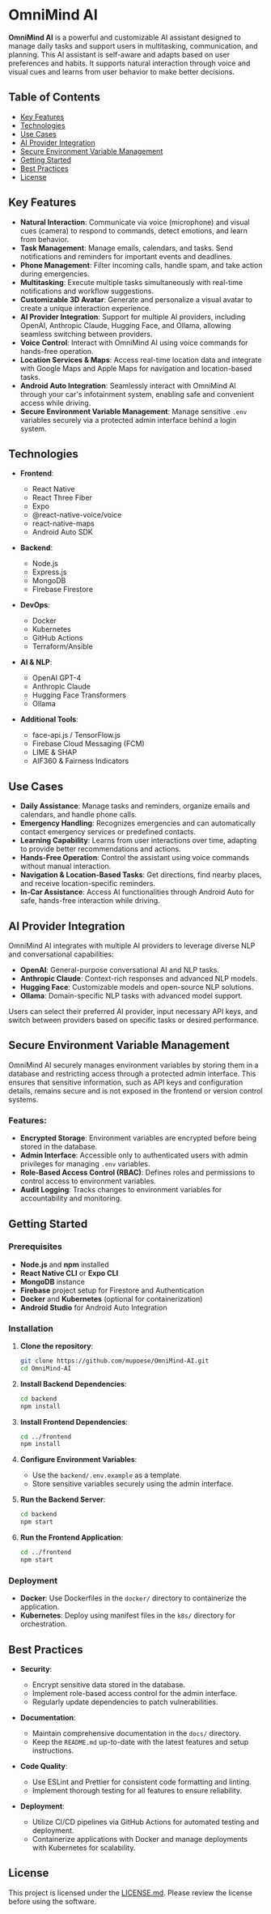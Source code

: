 # OmniMind AI

**OmniMind AI** is a powerful and customizable AI assistant designed to manage daily tasks and support users in multitasking, communication, and planning. This AI assistant is self-aware and adapts based on user preferences and habits. It supports natural interaction through voice and visual cues and learns from user behavior to make better decisions.

## Table of Contents
- [Key Features](#key-features)
- [Technologies](#technologies)
- [Use Cases](#use-cases)
- [AI Provider Integration](#ai-provider-integration)
- [Secure Environment Variable Management](#secure-environment-variable-management)
- [Getting Started](#getting-started)
- [Best Practices](#best-practices)
- [License](#license)

## Key Features
- **Natural Interaction**: Communicate via voice (microphone) and visual cues (camera) to respond to commands, detect emotions, and learn from behavior.
- **Task Management**: Manage emails, calendars, and tasks. Send notifications and reminders for important events and deadlines.
- **Phone Management**: Filter incoming calls, handle spam, and take action during emergencies.
- **Multitasking**: Execute multiple tasks simultaneously with real-time notifications and workflow suggestions.
- **Customizable 3D Avatar**: Generate and personalize a visual avatar to create a unique interaction experience.
- **AI Provider Integration**: Support for multiple AI providers, including OpenAI, Anthropic Claude, Hugging Face, and Ollama, allowing seamless switching between providers.
- **Voice Control**: Interact with OmniMind AI using voice commands for hands-free operation.
- **Location Services & Maps**: Access real-time location data and integrate with Google Maps and Apple Maps for navigation and location-based tasks.
- **Android Auto Integration**: Seamlessly interact with OmniMind AI through your car's infotainment system, enabling safe and convenient access while driving.
- **Secure Environment Variable Management**: Manage sensitive `.env` variables securely via a protected admin interface behind a login system.

## Technologies
- **Frontend**:
  - React Native
  - React Three Fiber
  - Expo
  - @react-native-voice/voice
  - react-native-maps
  - Android Auto SDK

- **Backend**:
  - Node.js
  - Express.js
  - MongoDB
  - Firebase Firestore

- **DevOps**:
  - Docker
  - Kubernetes
  - GitHub Actions
  - Terraform/Ansible

- **AI & NLP**:
  - OpenAI GPT-4
  - Anthropic Claude
  - Hugging Face Transformers
  - Ollama

- **Additional Tools**:
  - face-api.js / TensorFlow.js
  - Firebase Cloud Messaging (FCM)
  - LIME & SHAP
  - AIF360 & Fairness Indicators

## Use Cases
- **Daily Assistance**: Manage tasks and reminders, organize emails and calendars, and handle phone calls.
- **Emergency Handling**: Recognizes emergencies and can automatically contact emergency services or predefined contacts.
- **Learning Capability**: Learns from user interactions over time, adapting to provide better recommendations and actions.
- **Hands-Free Operation**: Control the assistant using voice commands without manual interaction.
- **Navigation & Location-Based Tasks**: Get directions, find nearby places, and receive location-specific reminders.
- **In-Car Assistance**: Access AI functionalities through Android Auto for safe, hands-free interaction while driving.

## AI Provider Integration
OmniMind AI integrates with multiple AI providers to leverage diverse NLP and conversational capabilities:
- **OpenAI**: General-purpose conversational AI and NLP tasks.
- **Anthropic Claude**: Context-rich responses and advanced NLP models.
- **Hugging Face**: Customizable models and open-source NLP solutions.
- **Ollama**: Domain-specific NLP tasks with advanced model support.

Users can select their preferred AI provider, input necessary API keys, and switch between providers based on specific tasks or desired performance.

## Secure Environment Variable Management
OmniMind AI securely manages environment variables by storing them in a database and restricting access through a protected admin interface. This ensures that sensitive information, such as API keys and configuration details, remains secure and is not exposed in the frontend or version control systems.

### Features:
- **Encrypted Storage**: Environment variables are encrypted before being stored in the database.
- **Admin Interface**: Accessible only to authenticated users with admin privileges for managing `.env` variables.
- **Role-Based Access Control (RBAC)**: Defines roles and permissions to control access to environment variables.
- **Audit Logging**: Tracks changes to environment variables for accountability and monitoring.

## Getting Started

### Prerequisites
- **Node.js** and **npm** installed
- **React Native CLI** or **Expo CLI**
- **MongoDB** instance
- **Firebase** project setup for Firestore and Authentication
- **Docker** and **Kubernetes** (optional for containerization)
- **Android Studio** for Android Auto Integration

### Installation
1. **Clone the repository**:
    ```bash
    git clone https://github.com/mupoese/OmniMind-AI.git
    cd OmniMind-AI
    ```

2. **Install Backend Dependencies**:
    ```bash
    cd backend
    npm install
    ```

3. **Install Frontend Dependencies**:
    ```bash
    cd ../frontend
    npm install
    ```

4. **Configure Environment Variables**:
    - Use the `backend/.env.example` as a template.
    - Store sensitive variables securely using the admin interface.

5. **Run the Backend Server**:
    ```bash
    cd backend
    npm start
    ```

6. **Run the Frontend Application**:
    ```bash
    cd ../frontend
    npm start
    ```

### Deployment
- **Docker**: Use Dockerfiles in the `docker/` directory to containerize the application.
- **Kubernetes**: Deploy using manifest files in the `k8s/` directory for orchestration.

## Best Practices
- **Security**:
  - Encrypt sensitive data stored in the database.
  - Implement role-based access control for the admin interface.
  - Regularly update dependencies to patch vulnerabilities.

- **Documentation**:
  - Maintain comprehensive documentation in the `docs/` directory.
  - Keep the `README.md` up-to-date with the latest features and setup instructions.

- **Code Quality**:
  - Use ESLint and Prettier for consistent code formatting and linting.
  - Implement thorough testing for all features to ensure reliability.

- **Deployment**:
  - Utilize CI/CD pipelines via GitHub Actions for automated testing and deployment.
  - Containerize applications with Docker and manage deployments with Kubernetes for scalability.

## License
This project is licensed under the [LICENSE.md](./LICENSE.md). Please review the license before using the software.
